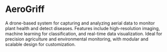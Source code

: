 # AeroGriff
A drone-based system for capturing and analyzing aerial data to monitor plant health and detect diseases. Features include high-resolution imaging, machine learning for classification, and real-time data visualization. Ideal for precision agriculture and environmental monitoring, with modular and scalable design for customization.
